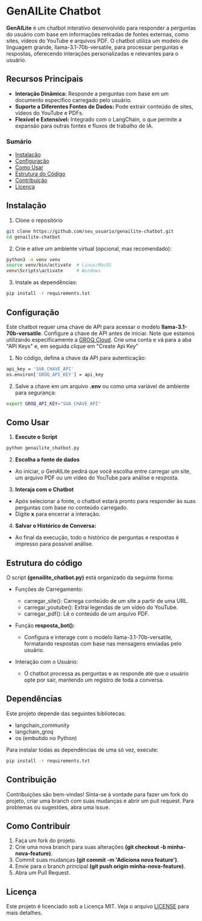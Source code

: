 # GenAILite Chatbot
**GenAILite** é um chatbot interativo desenvolvido para responder a perguntas do usuário com base em informações retiradas de fontes externas, como sites, vídeos do YouTube e arquivos PDF. O chatbot utiliza um modelo de linguagem grande, llama-3.1-70b-versatile, para processar perguntas e respostas, oferecendo interações personalizadas e relevantes para o usuário.

## Recursos Principais
- **Interação Dinâmica:** Responde a perguntas com base em um documento específico carregado pelo usuário.
- **Suporte a Diferentes Fontes de Dados:** Pode extrair conteúdo de sites, vídeos do YouTube e PDFs.
- **Flexível e Extensível:** Integrado com o LangChain, o que permite a expansão para outras fontes e fluxos de trabalho de IA.

### Sumário
- [Instalação](https://github.com/victorfl-c/genailite-chatbot?tab=readme-ov-file#instala%C3%A7%C3%A3o)
- [Configuração](https://github.com/victorfl-c/genailite-chatbot?tab=readme-ov-file#configura%C3%A7%C3%A3o)
- [Como Usar](ComoUsar)
- [Estrutura do Código](Estrutura_do_codigo)
- [Contribuição](contribuição)
- [Licença](licença)

## Instalação

1. Clone o repositório

```bash
git clone https://github.com/seu_usuario/genailite-chatbot.git
cd genailite-chatbot
```

2. Crie e ative um ambiente virtual (opcional, mas recomendado):

```bash
python3 -m venv venv
source venv/bin/activate  # Linux/MacOS
venv\Scripts\activate     # Windows
```
3. Instale as dependências:

```bash
pip install -r requirements.txt
```
## Configuração
Este chatbot requer uma chave de API para acessar o modelo **llama-3.1-70b-versatile**. Configure a chave de API antes de iniciar.
Note que estamos utilizando especificamente a [GROQ Cloud](https://console.groq.com/playground).
Crie uma conta e vá para a aba "API Keys" e, em seguida clique em "Create Api Key"

1. No código, defina a chave da API para autenticação:

```bash
api_key = 'SUA_CHAVE_API'
os.environ['GROQ_API_KEY'] = api_key
```
2. Salve a chave em um arquivo **.env** ou como uma variável de ambiente para segurança:

```bash
export GROQ_API_KEY="SUA_CHAVE_API"
```

## Como Usar

1. **Execute o Script**

```bash
python genailite_chatbot.py
```

2. **Escolha a fonte de dados**

  - Ao iniciar, o GenAILite pedirá que você escolha entre carregar um site, um arquivo PDF ou um vídeo do YouTube para análise e resposta.

3. **Interaja com o Chatbot**

  - Após selecionar a fonte, o chatbot estará pronto para responder às suas perguntas com base no conteúdo carregado.
  - Digite **x** para encerrar a interação.

4. **Salvar o Histórico de Conversa:**

  - Ao final da execução, todo o histórico de perguntas e respostas é impresso para possível análise.

## Estrutura do código
O script **(genailite_chatbot.py)** está organizado da seguinte forma:

- Funções de Carregamento:

  - carregar_site(): Carrega conteúdo de um site a partir de uma URL.
  - carregar_youtube(): Extrai legendas de um vídeo do YouTube.
  - carregar_pdf(): Lê o conteúdo de um arquivo PDF.
  
- Função **resposta_bot():**

  - Configura e interage com o modelo llama-3.1-70b-versatile, formatando respostas com base nas mensagens enviadas pelo usuário.
    
- Interação com o Usuário:

  - O chatbot processa as perguntas e as responde até que o usuário opte por sair, mantendo um registro de toda a conversa.

## Dependências
Este projeto depende das seguintes bibliotecas:

- langchain_community
- langchain_groq
- os (embutido no Python)

Para instalar todas as dependências de uma só vez, execute:
```bash
pip install -r requirements.txt
```

## Contribuição
Contribuições são bem-vindas! Sinta-se à vontade para fazer um fork do projeto, criar uma branch com suas mudanças e abrir um pull request. Para problemas ou sugestões, abra uma issue.

## Como Contribuir
1. Faça um fork do projeto.
2. Crie uma nova branch para suas alterações **(git checkout -b minha-nova-feature)**.
3. Commit suas mudanças **(git commit -m 'Adiciona nova feature')**.
4. Envie para o branch principal **(git push origin minha-nova-feature)**.
5. Abra um Pull Request.

## Licença
Este projeto é licenciado sob a Licença MIT. Veja o arquivo [LICENSE](License) para mais detalhes.
